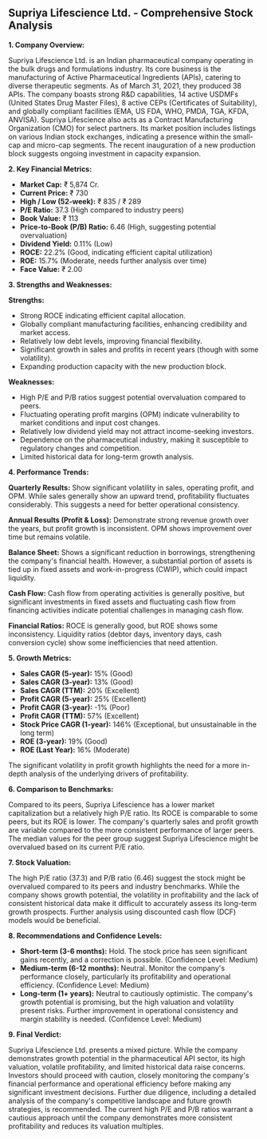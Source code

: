 ## Supriya Lifescience Ltd. - Comprehensive Stock Analysis

**1. Company Overview:**

Supriya Lifescience Ltd. is an Indian pharmaceutical company operating in the bulk drugs and formulations industry.  Its core business is the manufacturing of Active Pharmaceutical Ingredients (APIs), catering to diverse therapeutic segments.  As of March 31, 2021, they produced 38 APIs. The company boasts strong R&D capabilities,  14 active USDMFs (United States Drug Master Files), 8 active CEPs (Certificates of Suitability), and globally compliant facilities (EMA, US FDA, WHO, PMDA, TGA, KFDA, ANVISA).  Supriya Lifescience also acts as a Contract Manufacturing Organization (CMO) for select partners. Its market position includes listings on various Indian stock exchanges, indicating a presence within the small-cap and micro-cap segments.  The recent inauguration of a new production block suggests ongoing investment in capacity expansion.

**2. Key Financial Metrics:**

* **Market Cap:** ₹ 5,874 Cr.
* **Current Price:** ₹ 730
* **High / Low (52-week):** ₹ 835 / ₹ 289
* **P/E Ratio:** 37.3 (High compared to industry peers)
* **Book Value:** ₹ 113
* **Price-to-Book (P/B) Ratio:** 6.46 (High, suggesting potential overvaluation)
* **Dividend Yield:** 0.11% (Low)
* **ROCE:** 22.2% (Good, indicating efficient capital utilization)
* **ROE:** 15.7% (Moderate, needs further analysis over time)
* **Face Value:** ₹ 2.00


**3. Strengths and Weaknesses:**

**Strengths:**

* Strong ROCE indicating efficient capital allocation.
* Globally compliant manufacturing facilities, enhancing credibility and market access.
* Relatively low debt levels, improving financial flexibility.
* Significant growth in sales and profits in recent years (though with some volatility).
* Expanding production capacity with the new production block.


**Weaknesses:**

* High P/E and P/B ratios suggest potential overvaluation compared to peers.
* Fluctuating operating profit margins (OPM) indicate vulnerability to market conditions and input cost changes.
* Relatively low dividend yield may not attract income-seeking investors.
* Dependence on the pharmaceutical industry, making it susceptible to regulatory changes and competition.
* Limited historical data for long-term growth analysis.


**4. Performance Trends:**

**Quarterly Results:** Show significant volatility in sales, operating profit, and OPM.  While sales generally show an upward trend, profitability fluctuates considerably.  This suggests a need for better operational consistency.

**Annual Results (Profit & Loss):**  Demonstrate strong revenue growth over the years, but profit growth is inconsistent. OPM shows improvement over time but remains volatile.

**Balance Sheet:**  Shows a significant reduction in borrowings, strengthening the company's financial health.  However, a substantial portion of assets is tied up in fixed assets and work-in-progress (CWIP), which could impact liquidity.

**Cash Flow:**  Cash flow from operating activities is generally positive, but significant investments in fixed assets and fluctuating cash flow from financing activities indicate potential challenges in managing cash flow.

**Financial Ratios:**  ROCE is generally good, but ROE shows some inconsistency. Liquidity ratios (debtor days, inventory days, cash conversion cycle) show some inefficiencies that need attention.


**5. Growth Metrics:**

* **Sales CAGR (5-year):** 15% (Good)
* **Sales CAGR (3-year):** 13% (Good)
* **Sales CAGR (TTM):** 20% (Excellent)
* **Profit CAGR (5-year):** 25% (Excellent)
* **Profit CAGR (3-year):** -1% (Poor)
* **Profit CAGR (TTM):** 57% (Excellent)
* **Stock Price CAGR (1-year):** 146% (Exceptional, but unsustainable in the long term)
* **ROE (3-year):** 19% (Good)
* **ROE (Last Year):** 16% (Moderate)

The significant volatility in profit growth highlights the need for a more in-depth analysis of the underlying drivers of profitability.


**6. Comparison to Benchmarks:**

Compared to its peers, Supriya Lifescience has a lower market capitalization but a relatively high P/E ratio.  Its ROCE is comparable to some peers, but its ROE is lower.  The company's quarterly sales and profit growth are variable compared to the more consistent performance of larger peers.  The median values for the peer group suggest Supriya Lifescience might be overvalued based on its current P/E ratio.


**7. Stock Valuation:**

The high P/E ratio (37.3) and P/B ratio (6.46) suggest the stock might be overvalued compared to its peers and industry benchmarks. While the company shows growth potential, the volatility in profitability and the lack of consistent historical data make it difficult to accurately assess its long-term growth prospects.  Further analysis using discounted cash flow (DCF) models would be beneficial.


**8. Recommendations and Confidence Levels:**

* **Short-term (3-6 months):** Hold.  The stock price has seen significant gains recently, and a correction is possible.  (Confidence Level: Medium)
* **Medium-term (6-12 months):** Neutral.  Monitor the company's performance closely, particularly its profitability and operational efficiency.  (Confidence Level: Medium)
* **Long-term (1+ years):**  Neutral to cautiously optimistic.  The company's growth potential is promising, but the high valuation and volatility present risks.  Further improvement in operational consistency and margin stability is needed. (Confidence Level: Medium)


**9. Final Verdict:**

Supriya Lifescience Ltd. presents a mixed picture.  While the company demonstrates growth potential in the pharmaceutical API sector, its high valuation, volatile profitability, and limited historical data raise concerns.  Investors should proceed with caution, closely monitoring the company's financial performance and operational efficiency before making any significant investment decisions.  Further due diligence, including a detailed analysis of the company's competitive landscape and future growth strategies, is recommended.  The current high P/E and P/B ratios warrant a cautious approach until the company demonstrates more consistent profitability and reduces its valuation multiples.

